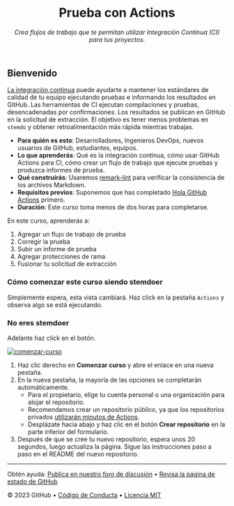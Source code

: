 <header>

<!--
  <<< Notas del autor: Encabezado del curso >>>
  Incluye una imagen de 1280×640, el título del curso en minúsculas con descripción concisa en énfasis.
  En la configuración de tu repositorio: habilita el repositorio de plantillas, agrega tu imagen social de 1280×640, elimina automáticamente las ramas principales.
  Agrega tu licencia de código abierto, GitHub utiliza la licencia MIT.
-->

# Prueba con Actions

_Crea flujos de trabajo que te permitan utilizar Integración Continua (CI) para tus proyectos._

</header>

<!--
  <<< Notas del autor: Inicio del curso >>>
  Incluye botón de inicio, una nota sobre los minutos de Actions,
  y dile al aprendiz por qué debería tomar el curso.
-->

## Bienvenido

[La integración continua](https://en.wikipedia.org/wiki/Continuous_integration) puede ayudarte a mantener los estándares de calidad de tu equipo ejecutando pruebas e informando los resultados en GitHub. Las herramientas de CI ejecutan compilaciones y pruebas, desencadenadas por confirmaciones. Los resultados se publican en GitHub en la solicitud de extracción. El objetivo es tener menos problemas en `stemdo` y obtener retroalimentación más rápida mientras trabajas.

- **Para quién es esto**: Desarrolladores, Ingenieros DevOps, nuevos usuarios de GitHub, estudiantes, equipos.
- **Lo que aprenderás**: Qué es la integración continua, cómo usar GitHub Actions para CI, cómo crear un flujo de trabajo que ejecute pruebas y produzca informes de prueba.
- **Qué construirás**: Usaremos [remark-lint](https://github.com/remarkjs/remark-lint) para verificar la consistencia de los archivos Markdown.
- **Requisitos previos**: Suponemos que has completado [Hola GitHub Actions](https://github.com/skills/hello-github-actions) primero.
- **Duración**: Este curso toma menos de dos horas para completarse.

En este curso, aprenderás a:

1. Agregar un flujo de trabajo de prueba
2. Corregir la prueba
3. Subir un informe de prueba
4. Agregar protecciones de rama
5. Fusionar tu solicitud de extracción


### Cómo comenzar este curso siendo stemdoer

Simplemente espera, esta vista cambiará. 
Haz click en la pestaña ``Actions`` y observa algo se está ejecutando.

### No eres stemdoer

Adelante haz click en el botón.


[![comenzar-curso](https://user-images.githubusercontent.com/1221423/235727646-4a590299-ffe5-480d-8cd5-8194ea184546.svg)](https://github.com/new?template_name=test-with-actions&template_owner=classroom-sebasnaa&description=Mi+repositorio+clonado&visibility=public)

1. Haz clic derecho en **Comenzar curso** y abre el enlace en una nueva pestaña.
2. En la nueva pestaña, la mayoría de las opciones se completarán automáticamente.
   - Para el propietario, elige tu cuenta personal o una organización para alojar el repositorio.
   - Recomendamos crear un repositorio público, ya que los repositorios privados [utilizarán minutos de Actions](https://docs.github.com/billing/managing-billing-for-github-actions/about-billing-for-github-actions).
   - Desplázate hacia abajo y haz clic en el botón **Crear repositorio** en la parte inferior del formulario.
3. Después de que se cree tu nuevo repositorio, espera unos 20 segundos, luego actualiza la página. Sigue las instrucciones paso a paso en el README del nuevo repositorio.

<footer>

<!--
  <<< Notas del autor: Pie de página >>>
  Agrega un enlace para obtener soporte, página de estado de GitHub, código de conducta, enlace de licencia.
-->

---

Obtén ayuda: [Publica en nuestro foro de discusión](https://github.com/orgs/skills/discussions/categories/test-with-actions) &bull; [Revisa la página de estado de GitHub](https://www.githubstatus.com/)

&copy; 2023 GitHub &bull; [Código de Conducta](https://www.contributor-covenant.org/version/2/1/code_of_conduct/code_of_conduct.md) &bull; [Licencia MIT](https://gh.io/mit)

</footer>
